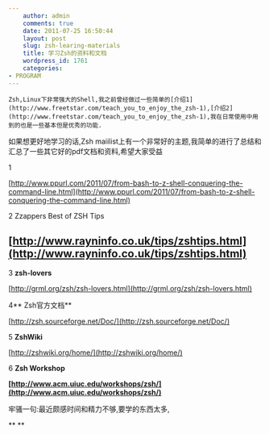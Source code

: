 ```yaml
---
    author: admin
    comments: true
    date: 2011-07-25 16:50:44
    layout: post
    slug: zsh-learing-materials
    title: 学习Zsh的资料和文档
    wordpress_id: 1761
    categories:
- PROGRAM
---
```


    Zsh,Linux下非常强大的Shell,我之前曾经做过一些简单的[介绍1](http://www.freetstar.com/teach_you_to_enjoy_the_zsh-1),[介绍2](http://www.freetstar.com/teach_you_to_enjoy_the_zsh-1),我在日常使用中用到的也是一些基本但是优秀的功能.

如果想更好地学习的话,Zsh maiilist上有一个非常好的主题,我简单的进行了总结和汇总了一些其它好的pdf文档和资料,希望大家受益

1 <From Bash to Z Shell: Conquering the Command Line>

[http://www.ppurl.com/2011/07/from-bash-to-z-shell-conquering-the-command-line.html](http://www.ppurl.com/2011/07/from-bash-to-z-shell-conquering-the-command-line.html)

2 Zzappers Best of ZSH Tips

## [http://www.rayninfo.co.uk/tips/zshtips.html](http://www.rayninfo.co.uk/tips/zshtips.html)

3 **zsh-lovers**

[http://grml.org/zsh/zsh-lovers.html](http://grml.org/zsh/zsh-lovers.html)

4** Zsh官方文档**

[http://zsh.sourceforge.net/Doc/](http://zsh.sourceforge.net/Doc/)

5 **ZshWiki**

[http://zshwiki.org/home/](http://zshwiki.org/home/)

6 **Zsh Workshop**

**[http://www.acm.uiuc.edu/workshops/zsh/](http://www.acm.uiuc.edu/workshops/zsh/)**

牢骚一句:最近颇感时间和精力不够,要学的东西太多,

**
**
